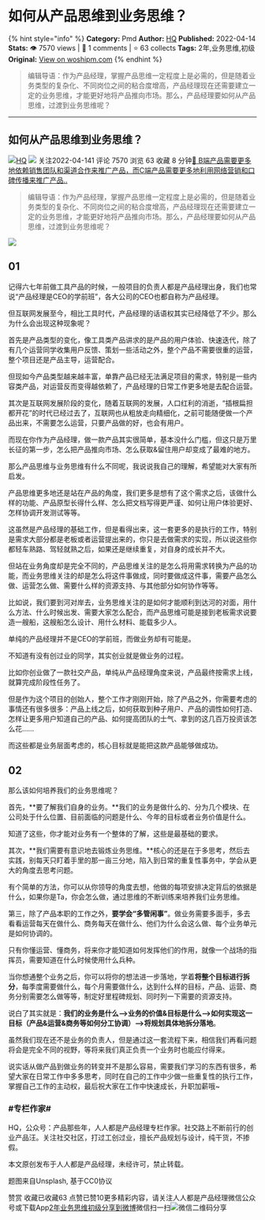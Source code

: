 # 如何从产品思维到业务思维？
{% hint style="info" %}
**Category:** Pmd
**Author:** [HQ](https://www.woshipm.com/u/755932)
**Published:** 2022-04-14  
**Stats:** 👁️ 7570 views | 💬 1 comments | ⭐ 63 collects
**Tags:** 2年,业务思维,初级
**Original:** [View on woshipm.com](https://www.woshipm.com/pmd/4541253.html)
{% endhint %}
> 编辑导语：作为产品经理，掌握产品思维一定程度上是必需的，但是随着业务类型的复杂化、不同岗位之间的粘合度增高，产品经理现在还需要建立一定的业务思维，才能更好地将产品推向市场。那么，产品经理要如何从产品思维，过渡到业务思维呢？

---

## 如何从产品思维到业务思维？

[![](https://image.woshipm.com/wp-files/2019/03/TaCTHeI0VkkHlxnoVuwg.jpg!/both/72x72)](https://www.woshipm.com/u/755932)[HQ](https://www.woshipm.com/u/755932) ![](https://static.woshipm.com/tag/1121_1@2x.png) 关注2022-04-141 评论 7570 浏览 63 收藏 8 分钟[🔗 B端产品需要更多地依赖销售团队和渠道合作来推广产品，而C端产品需要更多地利用网络营销和口碑传播来推广产品..](https://ke.qidianla.com/courses/bcpm)

> 编辑导语：作为产品经理，掌握产品思维一定程度上是必需的，但是随着业务类型的复杂化、不同岗位之间的粘合度增高，产品经理现在还需要建立一定的业务思维，才能更好地将产品推向市场。那么，产品经理要如何从产品思维，过渡到业务思维呢？

![](https://image.woshipm.com/wp-files/2022/04/FqC3JqPZxBwxFsbVEbB8.jpg)

## 01

记得六七年前做工具产品的时候，一般项目的负责人都是产品经理出身，我们也常说“产品经理是CEO的学前班”，各大公司的CEO也都自称为产品经理。

但互联网发展至今，相比工具时代，产品经理的话语权其实已经降低了不少。那么为什么会出现这种现象呢？

首先是产品类型的变化，像工具类产品讲求的是产品的用户体验、快速迭代，除了有几个运营同学收集用户反馈、策划一些活动之外，整个产品不需要很重的运营，整个项目还是产品主导，运营配合。

但现如今产品类型越来越丰富，单靠产品已经无法满足项目的需求，特别是一些内容类产品，对运营反而变得越依赖了，产品经理的日常工作更多地是去配合运营。

其次是互联网发展阶段的变化，随着互联网的发展，人口红利的消逝，“插根扁担都开花”的时代已经过去了，互联网也从粗放走向精细化，之前可能随便做一个产品出来，不需要怎么运营，只要产品做的好，也会有用户。

而现在你作为产品经理，做一款产品其实很简单，基本没什么门槛，但这只是万里长征的第一步，怎么把产品推向市场、怎么获取&留住用户却变成了最难的地方。

那么产品思维与业务思维有什么不同呢，我说说我自己的理解，希望能对大家有所启发。

产品思维更多地还是站在产品的角度，我们更多是想有了这个需求之后，该做什么样的功能、产品原型长得什么样、怎么把文档写得更严谨、如何让用户体验更好、怎样协调开发测试等等。

这虽然是产品经理的基础工作，但是看得出来，这一套更多的是执行的工作，特别是需求大部分都是老板或者运营提出来的，你只是去做需求的实现，所以说这些你都轻车熟路、驾轻就熟之后，如果还是继续重复，对自身的成长并不大。

但站在业务角度却是完全不同的，产品思维关注的是怎么将用需求转换为产品的功能，而业务思维关注的却是怎么将这件事做成，同时要做成这件事，需要产品怎么做、运营怎么做、需要什么样的资源支持、与其他部分如何协作等等。

比如说，我们要到河对岸去，业务思维关注的是如何才能顺利到达河的对面，用什么方法、什么时候出发、需要大家怎么配合，而产品思维可能是接到老板需求说要造一艘船，这艘船怎么设计、用什么材料、能载多少人。

单纯的产品经理并不是CEO的学前班，而做业务却有可能是。

不知道有没有创过业的同学，其实创业就是做业务的过程。

比如你创业做了一款社交产品，单纯从产品经理角度来说，产品最终按需求上线，就算完成阶段性任务了。

但是作为这个项目的创始人，整个工作才刚刚开始，除了产品之外，你需要考虑的事情还有很多很多：产品上线之后，如何获取到种子用户、产品的调性如何打造、怎样让更多用户知道自己的产品、如何提高团队的士气、拿到的这几百万投资该怎么花……

而这些都是业务层面考虑的，核心目标就是能把这款产品能够做成功。

## 02

那么该如何培养我们的业务思维呢？

首先，**要了解我们自身的业务。**我们的业务是做什么的、分为几个模块、在公司处于什么位置、目前面临的问题是什么、今年的目标或者业务价值是什么。

知道了这些，你才能对业务有一个整体的了解，这些是最基础的要求。

其次，**我们需要有意识地去锻炼业务思维。**核心的还是在于多思考，然后去实践，别每天只盯着手里的那一亩三分地，陷入到日常的重复性事务中，学会从更大的角度去思考问题。

有个简单的方法，你可以从你领导的角度去想，他做的每项安排决定背后的依据是什么，如果你是Ta，你会怎么做，通过思维的不断训练来培养我们业务思维。

第三，除了产品本职的工作之外，**要学会“多管闲事”**。做业务需要多面手，多去看看运营每天在做什么、商务每天在做什么、他们为什么会这么做、每个业务单元是如何协调的。

只有你懂运营、懂商务，将来你才能知道如何发挥他们的作用，就像一个战场的指挥员，需要知道在什么时候使用什么兵种。

当你想通整个业务之后，你可以将你的想法进一步落地，学着**将整个目标进行拆分**，每季度需要做什么，每个月需要做什么，达到什么样的目标，产品、运营、商务分别需要怎么做等等，制定好里程碑规划、同时列一下需要的资源支持。

说白了其实就是：**我们的业务是什么—>业务的价值&目标是什么—>如何实现这一目标（产品&运营&商务等如何分工协调）—>将规划具体地拆分落地**。

虽然我们现在还不是业务的负责人，但是通过这一套流程下来，相信我们再看问题将会是完全不同的视野，等将来我们真正负责一个业务时也能应付得来。

说实话从做产品到做业务的转变并不是那么容易，需要我们学习的东西有很多，希望大家在日常工作中多多思考，同时在自己的工作中少做一些重复性的执行工作，掌握自己工作的主动权，最后祝大家在工作中快速成长，升职加薪哦~

### #专栏作家#

HQ，公众号：产品那些年，人人都是产品经理专栏作家。社交路上不断前行的创业产品汪。关注社交社区，打过工创过业，擅长产品规划与设计，纯干货，不掺假。

本文原创发布于人人都是产品经理，未经许可，禁止转载。

题图来自Unsplash, 基于CC0协议

赞赏 收藏已收藏63 点赞已赞10更多精彩内容，请关注人人都是产品经理微信公众号或下载App[2年](https://www.woshipm.com/tag/2%e5%b9%b4)[业务思维](https://www.woshipm.com/tag/%e4%b8%9a%e5%8a%a1%e6%80%9d%e7%bb%b4)[初级](https://www.woshipm.com/tag/%e5%88%9d%e7%ba%a7)[分享到微博](https://service.weibo.com/share/share.php?appkey=2775287854&title=如何从产品思维到业务思维？&url=https://www.woshipm.com/pmd/4541253.html&pic=https://image.woshipm.com/wp-files/2022/04/FqC3JqPZxBwxFsbVEbB8.jpg)微信扫一扫![微信二维码](https://api.pwmqr.com/qrcode/create/?url=https://www.woshipm.com/pmd/4541253.html)分享